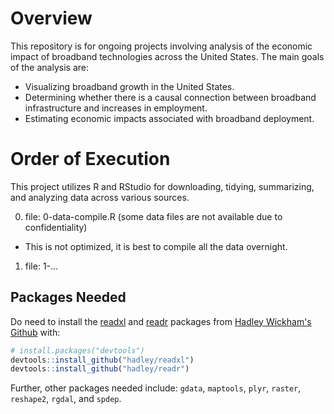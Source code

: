 # Overview
This repository is for ongoing projects involving analysis of the economic impact of broadband technologies across the United States. The main goals of the analysis are:

* Visualizing broadband growth in the United States.
* Determining whether there is a causal connection between broadband infrastructure and increases in employment.
* Estimating economic impacts associated with broadband deployment.

# Order of Execution
This project utilizes R and RStudio for downloading, tidying, summarizing, and analyzing data across various sources.

0. file: 0-data-compile.R (some data files are not available due to confidentiality)
  + This is not optimized, it is best to compile all the data overnight.
1. file: 1-...

## Packages Needed
Do need to install the [readxl](https://github.com/hadley/readxl) and [readr](https://github.com/hadley/readr) packages from [Hadley Wickham's Github](https://github.com/hadley) with:

```R
# install.packages("devtools")
devtools::install_github("hadley/readxl")
devtools::install_github("hadley/readr")
```

Further, other packages needed include: `gdata`, `maptools`, `plyr`, `raster`, `reshape2`, `rgdal`, and `spdep`.


<!--
# Cheat Sheet
Plain text
End a line with two spaces to start a new paragraph.  
*italics* and _italics_  
**bold** and __bold__  
superscript^2^  
~~strikethrough~~  
[link](www.rstudio.com)  

# Header 1  
## Header 2  
### Header 3  
#### Header 4  
##### Header 5  
###### Header 6  

endash: --  
emdash: ---  
ellipsis: ...  
inline equation: $A = \pi*r^{2}$  
image: ![](RStudioSmall.png)  
horizontal rule (or slide break):

***

> block quote

* unordered list
* item 2
  + sub-item 1
  + sub-item 2

1. ordered list
2. item 2
  + sub-item 1
  + sub-item 2

Table Header  | Second Header
------------- |-------------
Table Cell    | Cell 2
Cell 3        | Cell 4

| Tables   |      Are      |  Cool |
|----------|:-------------:|------:|
| col 1 is |  left-aligned | $1600 |
| col 2 is |    centered   |   $12 |
| col 3 is | right-aligned |    $1 |
-->